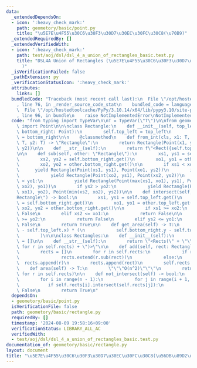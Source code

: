 ```yaml
---
data:
  _extendedDependsOn:
  - icon: ':heavy_check_mark:'
    path: geometory/basic/point.py
    title: "\u5E7E\u4F55\u30C6\u30F3\u30D7\u30EC\u30FC\u30C8(\u70B9)"
  _extendedRequiredBy: []
  _extendedVerifiedWith:
  - icon: ':heavy_check_mark:'
    path: test/aoj/dsl/dsl_4_a_union_of_rectangles_basic.test.py
    title: "DSL4A Union of Rectangles (\u5E7E\u4F55\u30C6\u30F3\u30D7\u30EC\u30FC\u30C8\
      )"
  _isVerificationFailed: false
  _pathExtension: py
  _verificationStatusIcon: ':heavy_check_mark:'
  attributes:
    links: []
  bundledCode: "Traceback (most recent call last):\n  File \"/opt/hostedtoolcache/PyPy/3.10.14/x64/lib/pypy3.10/site-packages/onlinejudge_verify/documentation/build.py\"\
    , line 76, in _render_source_code_stat\n    bundled_code = language.bundle(\n\
    \  File \"/opt/hostedtoolcache/PyPy/3.10.14/x64/lib/pypy3.10/site-packages/onlinejudge_verify/languages/python.py\"\
    , line 96, in bundle\n    raise NotImplementedError\nNotImplementedError\n"
  code: "from typing import TypeVar\n\nT = TypeVar(\"T\")\n\nfrom geometory.basic.point\
    \ import Point\n\n\nclass Rectangle:\n    def __init__(self, top_left: Point,\
    \ bottom_right: Point):\n        self.top_left = top_left\n        self.bottom_right\
    \ = bottom_right\n\n    @classmethod\n    def from_int(cls, x1: T, y1: T, x2:\
    \ T, y2: T) -> \"Rectangle\":\n        return Rectangle(Point(x1, y1), Point(x2,\
    \ y2))\n\n    def __str__(self):\n        return f\"<Rect({self.top_left}, {self.bottom_right})>\"\
    \n\n    def sub(self, other: \"Rectangle\"):\n        xs1, ys1 = self.top_left.get()\n\
    \        xs2, ys2 = self.bottom_right.get()\n        xo1, yo1 = other.top_left.get()\n\
    \        xo2, yo2 = other.bottom_right.get()\n\n        if xs1 < xo1:\n      \
    \      yield Rectangle(Point(xs1, ys1), Point(xo1, ys2))\n        if xs2 > xo2:\n\
    \            yield Rectangle(Point(xo2, ys1), Point(xs2, ys2))\n        if ys1\
    \ < yo1:\n            yield Rectangle(Point(max(xs1, xo1), ys1), Point(min(xs2,\
    \ xo2), yo1))\n        if ys2 > yo2:\n            yield Rectangle(Point(max(xs1,\
    \ xo1), yo2), Point(min(xs2, xo2), ys2))\n\n    def intersect(self, other: \"\
    Rectangle\") -> bool:\n        xs1, ys1 = self.top_left.get()\n        xs2, ys2\
    \ = self.bottom_right.get()\n        xo1, yo1 = other.top_left.get()\n       \
    \ xo2, yo2 = other.bottom_right.get()\n\n        if xs1 >= xo2:\n            return\
    \ False\n        elif xs2 <= xo1:\n            return False\n\n        if ys1\
    \ >= yo2:\n            return False\n        elif ys2 <= yo1:\n            return\
    \ False\n        return True\n\n    def get_area(self) -> T:\n        return (self.bottom_right.x\
    \ - self.top_left.x) * (\n            self.bottom_right.y - self.top_left.y\n\
    \        )\n\n\nclass Rectangles:\n    def __init__(self):\n        self.rects\
    \ = []\n\n    def __str__(self):\n        return \"<Rects(\" + \"\\n \".join(str(r)\
    \ for r in self.rects) + \")>\"\n\n    def add(self, rect: Rectangle) -> None:\n\
    \        rects = []\n        for r in self.rects:\n            if rect.intersect(r):\n\
    \                rects.extend(r.sub(rect))\n            else:\n              \
    \  rects.append(r)\n        rects.append(rect)\n        self.rects = rects\n\n\
    \    def area(self) -> T:\n        \"\"\"O(n^2)\"\"\"\n        return sum(r.get_area()\
    \ for r in self.rects)\n\n    def not_intersect(self) -> bool:\n        n = len(self.rects)\n\
    \        for i in range(n - 1):\n            for j in range(i + 1, n):\n     \
    \           if self.rects[i].intersect(self.rects[j]):\n                    return\
    \ False\n        return True\n"
  dependsOn:
  - geometory/basic/point.py
  isVerificationFile: false
  path: geometory/basic/rectangle.py
  requiredBy: []
  timestamp: '2024-08-09 19:58:16+09:00'
  verificationStatus: LIBRARY_ALL_AC
  verifiedWith:
  - test/aoj/dsl/dsl_4_a_union_of_rectangles_basic.test.py
documentation_of: geometory/basic/rectangle.py
layout: document
title: "\u5E7E\u4F55\u30C6\u30F3\u30D7\u30EC\u30FC\u30C8(\u56DB\u89D2\u5F62)"
---
```

